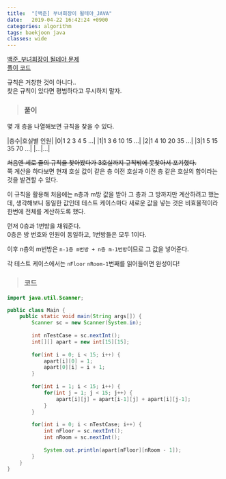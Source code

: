 ```yaml
---
title:  "[백준] 부녀회장이 될테야_JAVA"
date:   2019-04-22 16:42:24 +0900
categories: algorithm
tags: baekjoon java
classes: wide
---
```


[백준_부녀회장이 될테야 문제](https://www.acmicpc.net/problem/2775)  
[풀이 코드](https://github.com/2ssue/Algorithm/blob/master/Baekjoon/2775.java)  
  
  
규칙은 거창한 것이 아니다..  
찾은 규칙이 있다면 평범하다고 무시하지 말자.  
  
> ### 풀이

몇 개 층을 나열해보면 규칙을 찾을 수 있다.  
  
|층수|호실별 인원|
|0|1 2 3 4 5 ...|
|1|1 3 6 10 15 ...|
|2|1 4 10 20 35 ...|
|3|1 5 15 35 70 ...|
|...|...|
  
~~처음엔 세로 줄의 규칙을 찾아봤다가 3호실까지 규칙밖에 못찾아서 포기했다.~~  
쭉 계산을 하다보면 현재 호실 값이 같은 층 이전 호실과 이전 층 같은 호실의 합이라는 것을 발견할 수 있다.  
  
이 규칙을 활용해 처음에는 n층과 m방 값을 받아 그 층과 그 방까지만 계산하려고 했는데, 생각해보니 동일한 값인데 테스트 케이스마다 새로운 값을 넣는 것은 비효율적이라 한번에 전체를 계산하도록 했다.  
  
먼저 0층과 1번방을 채워준다.  
0층은 방 번호와 인원이 동일하고, 1번방들은 모두 1이다.  
  
이후 n층의 m번방은 `n-1층 m번방 + n층 m-1번방`이므로 그 값을 넣어준다.  
  
각 테스트 케이스에서는 `nFloor` `nRoom-1`번째를 읽어들이면 완성이다!  

> ### 코드
  
```java
import java.util.Scanner;

public class Main {
	public static void main(String args[]) {
		Scanner sc = new Scanner(System.in);
		
		int nTestCase = sc.nextInt();
		int[][] apart = new int[15][15];
		
		for(int i = 0; i < 15; i++) {
			apart[i][0] = 1;
			apart[0][i] = i + 1;
		}
		
		for(int i = 1; i < 15; i++) {
			for(int j = 1; j < 15; j++) {
				apart[i][j] = apart[i-1][j] + apart[i][j-1];
			}
		}
		
		for(int i = 0; i < nTestCase; i++) {
			int nFloor = sc.nextInt();
			int nRoom = sc.nextInt();
			
			System.out.println(apart[nFloor][nRoom - 1]);
		}
	}
}

```